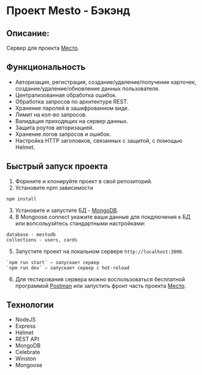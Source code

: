 # Проект Mesto - Бэкэнд 

## **Описание:**

Сервер для проекта [Место](https://github.com/anton-sarkisyan/react-mesto-api-full/tree/main/frontend). 

## **Функциональность**

* Авторизация, регистрация, создание/удаление/получение карточек, создание/удаление/обновление данных пользователя. 
* Централизованная обработка ошибок.
* Обработка запросов по архитектуре REST.
* Хранение паролей в зашифрованном виде. 
* Лимит на кол-во запросов.
* Валидация приходящих на сервер данных.
* Защита роутов авторизацией. 
* Хранение логов запросов и ошибок. 
* Настройка HTTP заголовков, связанных с защитой, с помощью Helmet.

## Быстрый запуск проекта
1. Форкните и клонируйте проект в свой репозиторий.
2. Установите npm зависимости 
```
npm install
```
3. Установите и запустите БД - [MongoDB](https://www.mongodb.com/).
4. В Mongoose.connect укажите ваши данные для покдлючения к БД или вопсольузйтесь стандартными настройками:
```
database - mestodb
collections - users, cards
```
5. Запустите проект на локальном сервере `http://localhost:3000`.
```
`npm run start` — запускает сервер   
`npm run dev` — запускает сервер с hot-reload
```
6. Для тестирования сервера можно воспользоваться бесплатной программой [Postman](https://www.postman.com/) или запустить фронт часть проекта [Место](https://github.com/anton-sarkisyan/react-mesto-api-full/tree/main/frontend).

## **Технологии**

* NodeJS 
* Express
* Helmet
* REST API
* MongoDB
* Celebrate
* Winston
* Mongoose
